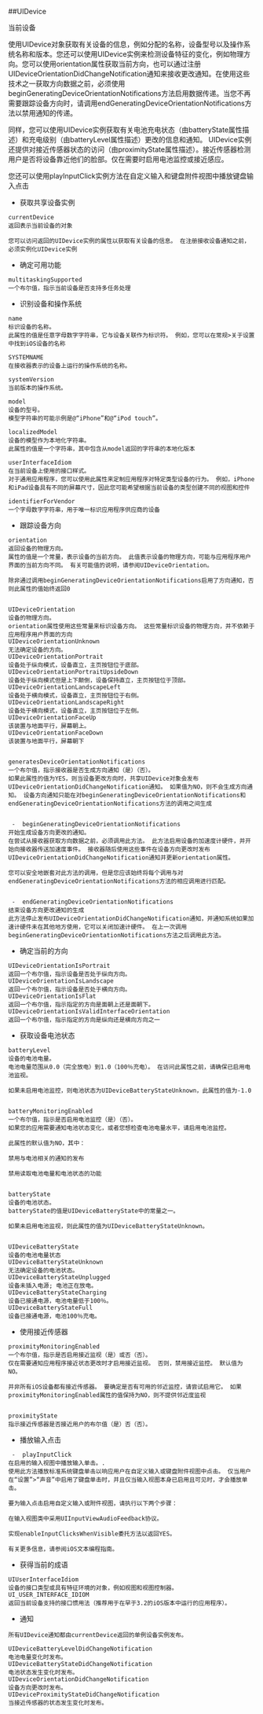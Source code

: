 ##UIDevice

当前设备

使用UIDevice对象获取有关设备的信息，例如分配的名称，设备型号以及操作系统名称和版本。您还可以使用UIDevice实例来检测设备特征的变化，例如物理方向。您可以使用orientation属性获取当前方向，也可以通过注册UIDeviceOrientationDidChangeNotification通知来接收更改通知。在使用这些技术之一获取方向数据之前，必须使用beginGeneratingDeviceOrientationNotifications方法启用数据传递。当您不再需要跟踪设备方向时，请调用endGeneratingDeviceOrientationNotifications方法以禁用通知的传递。

同样，您可以使用UIDevice实例获取有关电池充电状态（由batteryState属性描述）和充电级别（由batteryLevel属性描述）更改的信息和通知。 UIDevice实例还提供对接近传感器状态的访问（由proximityState属性描述）。接近传感器检测用户是否将设备靠近他们的脸部。仅在需要时启用电池监控或接近感应。

您还可以使用playInputClick实例方法在自定义输入和键盘附件视图中播放键盘输入点击

* 获取共享设备实例

```
currentDevice
返回表示当前设备的对象

您可以访问返回的UIDevice实例的属性以获取有关设备的信息。 在注册接收设备通知之前，必须实例化UIDevice实例
```

* 确定可用功能

```
multitaskingSupported
一个布尔值，指示当前设备是否支持多任务处理
```

* 识别设备和操作系统

```
name
标识设备的名称。
此属性的值是任意字母数字字符串，它与设备关联作为标识符。 例如，您可以在常规>关于设置中找到iOS设备的名称

SYSTEMNAME
在接收器表示的设备上运行的操作系统的名称。

systemVersion
当前版本的操作系统。

model
设备的型号。
模型字符串的可能示例是@“iPhone”和@“iPod touch”。

localizedModel
设备的模型作为本地化字符串。
此属性的值是一个字符串，其中包含从model返回的字符串的本地化版本

userInterfaceIdiom
在当前设备上使用的接口样式。
对于通用应用程序，您可以使用此属性来定制应用程序对特定类型设备的行为。 例如，iPhone和iPad设备具有不同的屏幕尺寸，因此您可能希望根据当前设备的类型创建不同的视图和控件

identifierForVendor
一个字母数字字符串，用于唯一标识应用程序供应商的设备
```

* 跟踪设备方向

```
orientation
返回设备的物理方向。
属性的值是一个常量，表示设备的当前方向。 此值表示设备的物理方向，可能与应用程序用户界面的当前方向不同。 有关可能值的说明，请参阅UIDeviceOrientation。

除非通过调用beginGeneratingDeviceOrientationNotifications启用了方向通知，否则此属性的值始终返回0


UIDeviceOrientation
设备的物理方向。
orientation属性使用这些常量来标识设备方向。 这些常量标识设备的物理方向，并不依赖于应用程序用户界面的方向
UIDeviceOrientationUnknown
无法确定设备的方向。
UIDeviceOrientationPortrait
设备处于纵向模式，设备直立，主页按钮位于底部。
UIDeviceOrientationPortraitUpsideDown
设备处于纵向模式但是上下颠倒，设备保持直立，主页按钮位于顶部。
UIDeviceOrientationLandscapeLeft
设备处于横向模式，设备直立，主页按钮位于右侧。
UIDeviceOrientationLandscapeRight
设备处于横向模式，设备直立，主页按钮位于左侧。
UIDeviceOrientationFaceUp
该装置与地面平行，屏幕朝上。
UIDeviceOrientationFaceDown
该装置与地面平行，屏幕朝下


generatesDeviceOrientationNotifications
一个布尔值，指示接收器是否生成方向通知（是）（否）。
如果此属性的值为YES，则当设备更改方向时，共享UIDevice对象会发布UIDeviceOrientationDidChangeNotification通知。 如果值为NO，则不会生成方向通知。 设备方向通知只能在对beginGeneratingDeviceOrientationNotifications和endGeneratingDeviceOrientationNotifications方法的调用之间生成


 -  beginGeneratingDeviceOrientationNotifications
开始生成设备方向更改的通知。
在尝试从接收器获取方向数据之前，必须调用此方法。 此方法启用设备的加速度计硬件，并开始向接收器传送加速度事件。 接收器随后使用这些事件在设备方向更改时发布UIDeviceOrientationDidChangeNotification通知并更新orientation属性。

您可以安全地嵌套对此方法的调用，但是您应该始终将每个调用与对endGeneratingDeviceOrientationNotifications方法的相应调用进行匹配。


 -  endGeneratingDeviceOrientationNotifications
结束设备方向更改通知的生成
此方法停止发布UIDeviceOrientationDidChangeNotification通知，并通知系统如果加速计硬件未在其他地方使用，它可以关闭加速计硬件。 在上一次调用beginGeneratingDeviceOrientationNotifications方法之后调用此方法。
```

* 确定当前的方向

```
UIDeviceOrientationIsPortrait
返回一个布尔值，指示设备是否处于纵向方向。
UIDeviceOrientationIsLandscape
返回一个布尔值，指示设备是否处于横向方向。
UIDeviceOrientationIsFlat
返回一个布尔值，指示指定的方向是面朝上还是面朝下。
UIDeviceOrientationIsValidInterfaceOrientation
返回一个布尔值，指示指定的方向是纵向还是横向方向之一
```

* 获取设备电池状态

```
batteryLevel
设备的电池电量。
电池电量范围从0.0（完全放电）到1.0（100％充电）。 在访问此属性之前，请确保已启用电池监视。

如果未启用电池监控，则电池状态为UIDeviceBatteryStateUnknown，此属性的值为-1.0


batteryMonitoringEnabled
一个布尔值，指示是否启用电池监控（是）（否）。
如果您的应用需要通知电池状态变化，或者您想检查电池电量水平，请启用电池监控。

此属性的默认值为NO，其中：

禁用与电池相关的通知的发布

禁用读取电池电量和电池状态的功能


batteryState
设备的电池状态。
batteryState的值是UIDeviceBatteryState中的常量之一。

如果未启用电池监视，则此属性的值为UIDeviceBatteryStateUnknown。


UIDeviceBatteryState
设备的电池电量状态
UIDeviceBatteryStateUnknown
无法确定设备的电池状态。
UIDeviceBatteryStateUnplugged
设备未插入电源; 电池正在放电。
UIDeviceBatteryStateCharging
设备已接通电源，电池电量低于100％。
UIDeviceBatteryStateFull
设备已接通电源，电池100％充电。
```

* 使用接近传感器

```
proximityMonitoringEnabled
一个布尔值，指示是否启用接近监视（是）或否（否）。
仅在需要通知应用程序接近状态更改时才启用接近监视。 否则，禁用接近监控。 默认值为NO。

并非所有iOS设备都有接近传感器。 要确定是否有可用的邻近监控，请尝试启用它。 如果proximityMonitoringEnabled属性的值保持为NO，则不提供邻近度监视


proximityState
指示接近传感器是否接近用户的布尔值（是）否（否）。
```

* 播放输入点击

```
 -  playInputClick
在启用的输入视图中播放输入单击。.
使用此方法播放标准系统键盘单击以响应用户在自定义输入或键盘附件视图中点击。 仅当用户在“设置”>“声音”中启用了键盘单击时，并且仅当输入视图本身已启用且可见时，才会播放单击。

要为输入点击启用自定义输入或附件视图，请执行以下两个步骤：

在输入视图类中采用UIInputViewAudioFeedback协议。

实现enableInputClicksWhenVisible委托方法以返回YES。

有关更多信息，请参阅iOS文本编程指南。
```

* 获得当前的成语

```
UIUserInterfaceIdiom
设备的接口类型或具有特征环境的对象，例如视图和视图控制器。
UI_USER_INTERFACE_IDIOM
返回当前设备支持的接口惯用法（推荐用于在早于3.2的iOS版本中运行的应用程序）。

```

* 通知

```
所有UIDevice通知都由currentDevice返回的单例设备实例发布。

UIDeviceBatteryLevelDidChangeNotification
电池电量变化时发布。
UIDeviceBatteryStateDidChangeNotification
电池状态发生变化时发布。
UIDeviceOrientationDidChangeNotification
设备方向更改时发布。
UIDeviceProximityStateDidChangeNotification
当接近传感器的状态发生变化时发布。
```



























